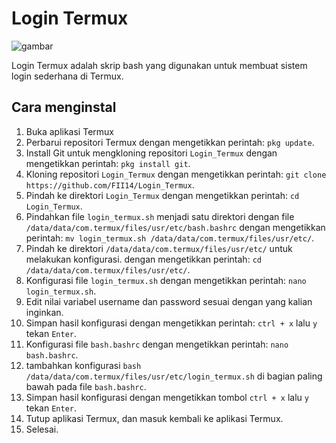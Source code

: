 # Login Termux

![gambar](https://github.com/FII14/login-termux/blob/main/gif.gif)

Login Termux adalah skrip bash yang digunakan untuk membuat sistem login sederhana di Termux.

## Cara menginstal 
1. Buka aplikasi Termux
2. Perbarui repositori Termux dengan mengetikkan perintah: `pkg update`.
3. Install Git untuk mengkloning repositori `Login_Termux` dengan mengetikkan perintah: `pkg install git`.
4. Kloning repositori `Login_Termux` dengan mengetikkan perintah: `git clone https://github.com/FII14/Login_Termux`.
5. Pindah ke direktori `Login_Termux` dengan mengetikkan perintah: `cd Login_Termux`.
6. Pindahkan file `login_termux.sh` menjadi satu direktori dengan file `/data/data/com.termux/files/usr/etc/bash.bashrc` dengan mengetikkan perintah: `mv login_termux.sh /data/data/com.termux/files/usr/etc/`.
7. Pindah ke direktori `/data/data/com.termux/files/usr/etc/` untuk melakukan konfigurasi. dengan mengetikkan perintah: `cd /data/data/com.termux/files/usr/etc/`.
8. Konfigurasi file `login_termux.sh` dengan mengetikkan perintah: `nano login_termux.sh`.
9. Edit nilai variabel username dan password sesuai dengan yang kalian inginkan.
10. Simpan hasil konfigurasi dengan mengetikkan perintah: `ctrl + x` lalu `y` tekan `Enter`.
11. Konfigurasi file `bash.bashrc` dengan mengetikkan perintah: `nano bash.bashrc`.
12. tambahkan konfigurasi `bash /data/data/com.termux/files/usr/etc/login_termux.sh` di bagian paling bawah pada file `bash.bashrc`.
13. Simpan hasil konfigurasi dengan mengetikkan tombol `ctrl + x` lalu `y` tekan `Enter`.
14. Tutup aplikasi Termux, dan masuk kembali ke aplikasi Termux.
15. Selesai.
